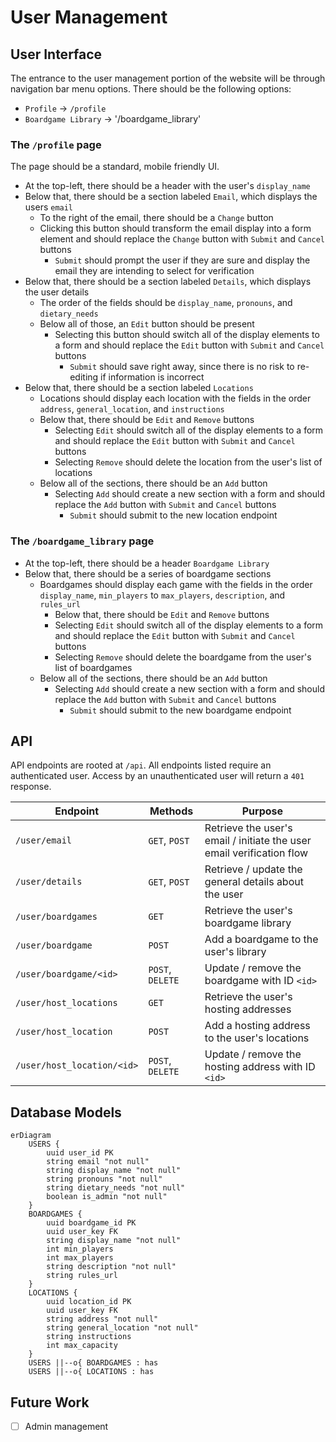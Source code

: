 # User Management

## User Interface

The entrance to the user management portion of the website will be through navigation bar menu options. There should be the following options:

* `Profile` -> `/profile`
* `Boardgame Library` -> '/boardgame_library'

### The `/profile` page

The page should be a standard, mobile friendly UI.

* At the top-left, there should be a header with the user's `display_name`
* Below that, there should be a section labeled `Email`, which displays the users `email`
  * To the right of the email, there should be a `Change` button
  * Clicking this button should transform the email display into a form element and should replace the `Change` button with `Submit` and `Cancel` buttons
    * `Submit` should prompt the user if they are sure and display the email they are intending to select for verification
* Below that, there should be a section labeled `Details`, which displays the user details
  * The order of the fields should be `display_name`, `pronouns`, and `dietary_needs`
  * Below all of those, an `Edit` button should be present
    * Selecting this button should switch all of the display elements to a form and should replace the `Edit` button with `Submit` and `Cancel` buttons
      * `Submit` should save right away, since there is no risk to re-editing if information is incorrect
* Below that, there should be a section labeled `Locations`
  * Locations should display each location with the fields in the order `address`, `general_location`, and `instructions`
  * Below that, there should be `Edit` and `Remove` buttons
    * Selecting `Edit` should switch all of the display elements to a form and should replace the `Edit` button with `Submit` and `Cancel` buttons
    * Selecting `Remove` should delete the location from the user's list of locations
  * Below all of the sections, there should be an `Add` button
    * Selecting `Add` should create a new section with a form and should replace the `Add` button with `Submit` and `Cancel` buttons
      * `Submit` should submit to the new location endpoint

### The `/boardgame_library` page

* At the top-left, there should be a header `Boardgame Library`
* Below that, there should be a series of boardgame sections
  * Boardgames should display each game with the fields in the order `display_name`, `min_players` to `max_players`, `description`, and `rules_url`
    * Below that, there should be `Edit` and `Remove` buttons
    * Selecting `Edit` should switch all of the display elements to a form and should replace the `Edit` button with `Submit` and `Cancel` buttons
    * Selecting `Remove` should delete the boardgame from the user's list of boardgames
  * Below all of the sections, there should be an `Add` button
    * Selecting `Add` should create a new section with a form and should replace the `Add` button with `Submit` and `Cancel` buttons
      * `Submit` should submit to the new boardgame endpoint

## API

API endpoints are rooted at `/api`. All endpoints listed require an authenticated user. Access by an unauthenticated user will return a `401` response.

Endpoint                   | Methods          | Purpose
---------------------------|------------------|----------------------------------------------------------------------
`/user/email`              | `GET`, `POST`    | Retrieve the user's email / initiate the user email verification flow
`/user/details`            | `GET`, `POST`    | Retrieve / update the general details about the user
`/user/boardgames`         | `GET`            | Retrieve the user's boardgame library
`/user/boardgame`          | `POST`           | Add a boardgame to the user's library
`/user/boardgame/<id>`     | `POST`, `DELETE` | Update / remove the boardgame with ID `<id>`
`/user/host_locations`     | `GET`            | Retrieve the user's hosting addresses
`/user/host_location`      | `POST`           | Add a hosting address to the user's locations
`/user/host_location/<id>` | `POST`, `DELETE` | Update / remove the hosting address with ID `<id>`

## Database Models

```mermaid
erDiagram
    USERS {
        uuid user_id PK
        string email "not null"
        string display_name "not null"
        string pronouns "not null"
        string dietary_needs "not null"
        boolean is_admin "not null"
    }
    BOARDGAMES {
        uuid boardgame_id PK
        uuid user_key FK
        string display_name "not null"
        int min_players
        int max_players
        string description "not null"
        string rules_url
    }
    LOCATIONS {
        uuid location_id PK
        uuid user_key FK
        string address "not null"
        string general_location "not null"
        string instructions
        int max_capacity
    }
    USERS ||--o{ BOARDGAMES : has
    USERS ||--o{ LOCATIONS : has
```

## Future Work

- [ ] Admin management
